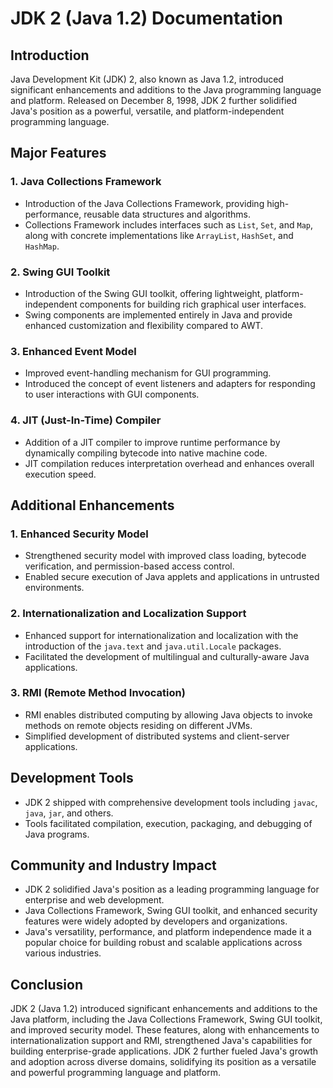 # JDK 2 (Java 1.2) Documentation

## Introduction
Java Development Kit (JDK) 2, also known as Java 1.2, introduced significant enhancements and additions to the Java programming language and platform. Released on December 8, 1998, JDK 2 further solidified Java's position as a powerful, versatile, and platform-independent programming language.

## Major Features

### 1. Java Collections Framework
- Introduction of the Java Collections Framework, providing high-performance, reusable data structures and algorithms.
- Collections Framework includes interfaces such as `List`, `Set`, and `Map`, along with concrete implementations like `ArrayList`, `HashSet`, and `HashMap`.

### 2. Swing GUI Toolkit
- Introduction of the Swing GUI toolkit, offering lightweight, platform-independent components for building rich graphical user interfaces.
- Swing components are implemented entirely in Java and provide enhanced customization and flexibility compared to AWT.

### 3. Enhanced Event Model
- Improved event-handling mechanism for GUI programming.
- Introduced the concept of event listeners and adapters for responding to user interactions with GUI components.

### 4. JIT (Just-In-Time) Compiler
- Addition of a JIT compiler to improve runtime performance by dynamically compiling bytecode into native machine code.
- JIT compilation reduces interpretation overhead and enhances overall execution speed.

## Additional Enhancements

### 1. Enhanced Security Model
- Strengthened security model with improved class loading, bytecode verification, and permission-based access control.
- Enabled secure execution of Java applets and applications in untrusted environments.

### 2. Internationalization and Localization Support
- Enhanced support for internationalization and localization with the introduction of the `java.text` and `java.util.Locale` packages.
- Facilitated the development of multilingual and culturally-aware Java applications.

### 3. RMI (Remote Method Invocation)
- RMI enables distributed computing by allowing Java objects to invoke methods on remote objects residing on different JVMs.
- Simplified development of distributed systems and client-server applications.

## Development Tools
- JDK 2 shipped with comprehensive development tools including `javac`, `java`, `jar`, and others.
- Tools facilitated compilation, execution, packaging, and debugging of Java programs.

## Community and Industry Impact
- JDK 2 solidified Java's position as a leading programming language for enterprise and web development.
- Java Collections Framework, Swing GUI toolkit, and enhanced security features were widely adopted by developers and organizations.
- Java's versatility, performance, and platform independence made it a popular choice for building robust and scalable applications across various industries.

## Conclusion
JDK 2 (Java 1.2) introduced significant enhancements and additions to the Java platform, including the Java Collections Framework, Swing GUI toolkit, and improved security model. These features, along with enhancements to internationalization support and RMI, strengthened Java's capabilities for building enterprise-grade applications. JDK 2 further fueled Java's growth and adoption across diverse domains, solidifying its position as a versatile and powerful programming language and platform.
